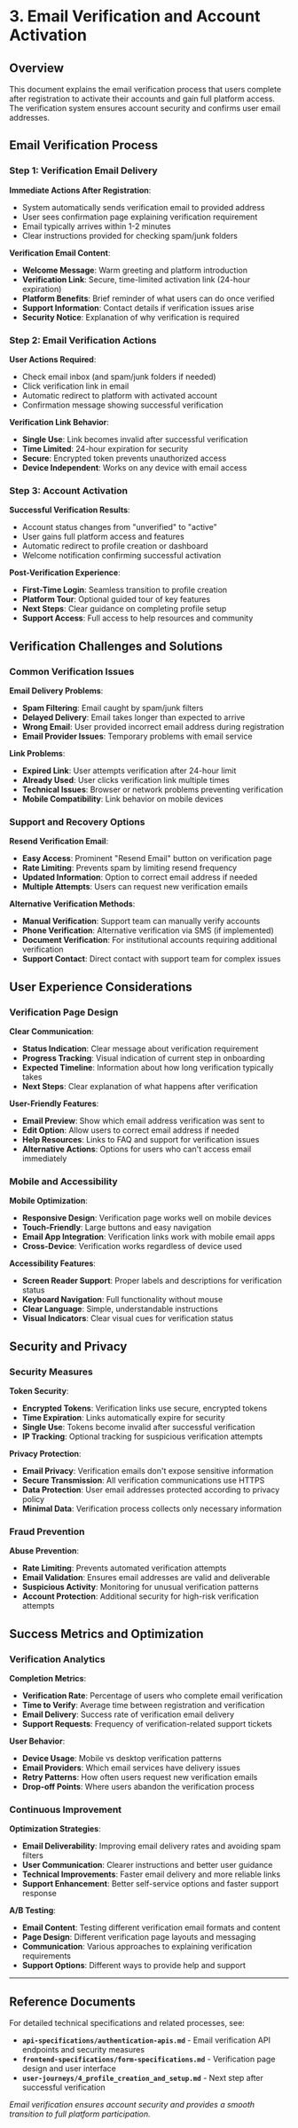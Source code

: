 # 3. Email Verification and Account Activation

## Overview

This document explains the email verification process that users complete after registration to activate their accounts and gain full platform access. The verification system ensures account security and confirms user email addresses.

## Email Verification Process

### Step 1: Verification Email Delivery
**Immediate Actions After Registration**:
- System automatically sends verification email to provided address
- User sees confirmation page explaining verification requirement
- Email typically arrives within 1-2 minutes
- Clear instructions provided for checking spam/junk folders

**Verification Email Content**:
- **Welcome Message**: Warm greeting and platform introduction
- **Verification Link**: Secure, time-limited activation link (24-hour expiration)
- **Platform Benefits**: Brief reminder of what users can do once verified
- **Support Information**: Contact details if verification issues arise
- **Security Notice**: Explanation of why verification is required

### Step 2: Email Verification Actions
**User Actions Required**:
- Check email inbox (and spam/junk folders if needed)
- Click verification link in email
- Automatic redirect to platform with activated account
- Confirmation message showing successful verification

**Verification Link Behavior**:
- **Single Use**: Link becomes invalid after successful verification
- **Time Limited**: 24-hour expiration for security
- **Secure**: Encrypted token prevents unauthorized access
- **Device Independent**: Works on any device with email access

### Step 3: Account Activation
**Successful Verification Results**:
- Account status changes from "unverified" to "active"
- User gains full platform access and features
- Automatic redirect to profile creation or dashboard
- Welcome notification confirming successful activation

**Post-Verification Experience**:
- **First-Time Login**: Seamless transition to profile creation
- **Platform Tour**: Optional guided tour of key features
- **Next Steps**: Clear guidance on completing profile setup
- **Support Access**: Full access to help resources and community

## Verification Challenges and Solutions

### Common Verification Issues

**Email Delivery Problems**:
- **Spam Filtering**: Email caught by spam/junk filters
- **Delayed Delivery**: Email takes longer than expected to arrive
- **Wrong Email**: User provided incorrect email address during registration
- **Email Provider Issues**: Temporary problems with email service

**Link Problems**:
- **Expired Link**: User attempts verification after 24-hour limit
- **Already Used**: User clicks verification link multiple times
- **Technical Issues**: Browser or network problems preventing verification
- **Mobile Compatibility**: Link behavior on mobile devices

### Support and Recovery Options

**Resend Verification Email**:
- **Easy Access**: Prominent "Resend Email" button on verification page
- **Rate Limiting**: Prevents spam by limiting resend frequency
- **Updated Information**: Option to correct email address if needed
- **Multiple Attempts**: Users can request new verification emails

**Alternative Verification Methods**:
- **Manual Verification**: Support team can manually verify accounts
- **Phone Verification**: Alternative verification via SMS (if implemented)
- **Document Verification**: For institutional accounts requiring additional verification
- **Support Contact**: Direct contact with support team for complex issues

## User Experience Considerations

### Verification Page Design
**Clear Communication**:
- **Status Indication**: Clear message about verification requirement
- **Progress Tracking**: Visual indication of current step in onboarding
- **Expected Timeline**: Information about how long verification typically takes
- **Next Steps**: Clear explanation of what happens after verification

**User-Friendly Features**:
- **Email Preview**: Show which email address verification was sent to
- **Edit Option**: Allow users to correct email address if needed
- **Help Resources**: Links to FAQ and support for verification issues
- **Alternative Actions**: Options for users who can't access email immediately

### Mobile and Accessibility

**Mobile Optimization**:
- **Responsive Design**: Verification page works well on mobile devices
- **Touch-Friendly**: Large buttons and easy navigation
- **Email App Integration**: Verification links work with mobile email apps
- **Cross-Device**: Verification works regardless of device used

**Accessibility Features**:
- **Screen Reader Support**: Proper labels and descriptions for verification status
- **Keyboard Navigation**: Full functionality without mouse
- **Clear Language**: Simple, understandable instructions
- **Visual Indicators**: Clear visual cues for verification status

## Security and Privacy

### Security Measures
**Token Security**:
- **Encrypted Tokens**: Verification links use secure, encrypted tokens
- **Time Expiration**: Links automatically expire for security
- **Single Use**: Tokens become invalid after successful verification
- **IP Tracking**: Optional tracking for suspicious verification attempts

**Privacy Protection**:
- **Email Privacy**: Verification emails don't expose sensitive information
- **Secure Transmission**: All verification communications use HTTPS
- **Data Protection**: User email addresses protected according to privacy policy
- **Minimal Data**: Verification process collects only necessary information

### Fraud Prevention
**Abuse Prevention**:
- **Rate Limiting**: Prevents automated verification attempts
- **Email Validation**: Ensures email addresses are valid and deliverable
- **Suspicious Activity**: Monitoring for unusual verification patterns
- **Account Protection**: Additional security for high-risk verification attempts

## Success Metrics and Optimization

### Verification Analytics
**Completion Metrics**:
- **Verification Rate**: Percentage of users who complete email verification
- **Time to Verify**: Average time between registration and verification
- **Email Delivery**: Success rate of verification email delivery
- **Support Requests**: Frequency of verification-related support tickets

**User Behavior**:
- **Device Usage**: Mobile vs desktop verification patterns
- **Email Providers**: Which email services have delivery issues
- **Retry Patterns**: How often users request new verification emails
- **Drop-off Points**: Where users abandon the verification process

### Continuous Improvement
**Optimization Strategies**:
- **Email Deliverability**: Improving email delivery rates and avoiding spam filters
- **User Communication**: Clearer instructions and better user guidance
- **Technical Improvements**: Faster email delivery and more reliable links
- **Support Enhancement**: Better self-service options and faster support response

**A/B Testing**:
- **Email Content**: Testing different verification email formats and content
- **Page Design**: Different verification page layouts and messaging
- **Communication**: Various approaches to explaining verification requirements
- **Support Options**: Different ways to provide help and support

---

## Reference Documents

For detailed technical specifications and related processes, see:
- **`api-specifications/authentication-apis.md`** - Email verification API endpoints and security measures
- **`frontend-specifications/form-specifications.md`** - Verification page design and user interface
- **`user-journeys/4_profile_creation_and_setup.md`** - Next step after successful verification

*Email verification ensures account security and provides a smooth transition to full platform participation.*
